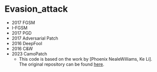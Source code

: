 # Evasion_attack

- 2017 FGSM
- I-FGSM
- 2017 PGD
- 2017 Adversarial Patch
- 2016 DeepFool
- 2016 C&W
- 2023 CamoPatch
    - This code is based on the work by [Phoenix NealeWilliams, Ke Li]. The original repository can be found [here](https://github.com/phoenixwilliams/CamoPatch).